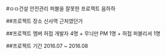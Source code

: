 #ㅁㅁ건설 안전관리
퍼블을 잘못한 프로젝트 음하하

##프로젝트 장소
신사역 근처였던가

##프로젝트 멤버
허접 개발자 4명 + 무늬만 PM 1명 + 허접 퍼블리셔 1명

##프로젝트 기간
2016.07 ~ 2016.08